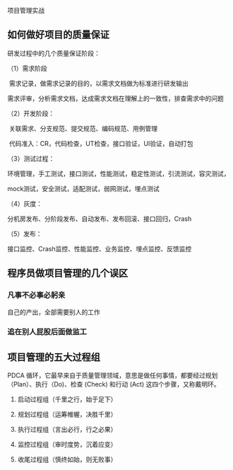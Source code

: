 项目管理实战



## 如何做好项目的质量保证

研发过程中的几个质量保证阶段：



（1）需求阶段

​	需求记录，做需求记录的目的，以需求文档做为标准进行研发输出

​	需求评审，分析需求文档，达成需求文档在理解上的一致性，排查需求中的问题

（2）开发阶段：

​	关联需求、分支规范、提交规范、编码规范、用例管理

​	代码准入：CR，代码检查，UT检查，接口验证，UI验证，自动打包



（3）测试过程：

环境管理，手工测试，接口测试，性能测试，稳定性测试，引流测试，容灾测试，

mock测试，安全测试，适配测试，弱网测试，埋点测试



（4）灰度：

分机房发布、分阶段发布、自动发布、发布回滚、接口回归，Crash



（5）发布：

接口监控、Crash监控、性能监控、业务监控、埋点监控、反馈监控





## 程序员做项目管理的几个误区

### 凡事不必事必躬亲

自己的产出，全部需要别人的工作

### 追在别人屁股后面做监工





## 项目管理的五大过程组

PDCA 循环，它最早来自于质量管理领域，意思是做任何事情，都要经过规划（Plan）、执行（Do)、检查 (Check) 和行动 (Act) 这四个步骤，又称戴明环。

1. 启动过程组（千里之行，始于足下）

2. 规划过程组（运筹帷幄，决胜千里）

3. 执行过程组（言出必行，行之必果）

4. 监控过程组（审时度势，沉着应变）

5. 收尾过程组（慎终如始，则无败事）